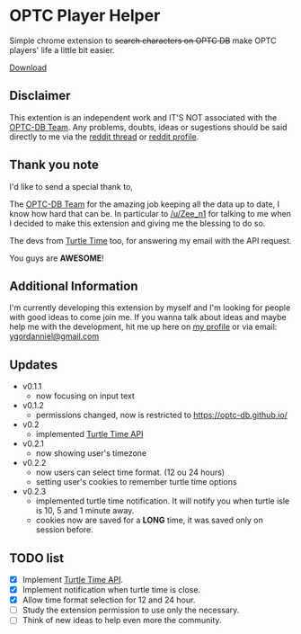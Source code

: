 # OPTC Player Helper

Simple chrome extension to ~~search characters on OPTC DB~~ make OPTC players' life a little bit easier.

[Download](https://chrome.google.com/webstore/detail/optc-db-character-searche/bonlajhafobfegenljlmpnmkodpgfpmc)

## Disclaimer

This extention is an independent work and IT'S NOT associated with the [OPTC-DB Team](https://github.com/optc-db/optc-db.github.io).
Any problems, doubts, ideas or sugestions should be said directly to me via the [reddit thread](https://www.reddit.com/r/OnePieceTC/comments/4l6oxz/optc_db_chrome_extension/) or [reddit profile](https://www.reddit.com/user/ygaum).

## Thank you note

I'd like to send a special thank to,

The [OPTC-DB Team](https://github.com/optc-db/optc-db.github.io) for the amazing job keeping all the data up to date, I know how hard that can be. In particular to [/u/Zee_n1](https://www.reddit.com/user/Zee_n1) for talking to me when I decided to make this extension and giving me the blessing to do so.

The devs from [Turtle Time](https://optctimer.com) too, for answering my email with the API request.

You guys are **AWESOME**!

## Additional Information

I'm currently developing this extension by myself and I'm looking for people with good ideas to come join me. If you wanna talk about ideas and maybe help me with the development, hit me up here on [my profile](https://github.com/ygordanniel) or via email: ygordanniel@gmail.com

## Updates

* v0.1.1
  * now focusing on input text
* v0.1.2
  * permissions changed, now is restricted to https://optc-db.github.io/
* v0.2
  * implemented [Turtle Time API](https://optctimer.com)
* v0.2.1
  * now showing user's timezone
* v0.2.2
  * now users can select time format. (12 ou 24 hours)
  * setting user's cookies to remember turtle time options
* v0.2.3
  * implemented turtle time notification. It will notify you when turtle isle is 10, 5 and 1 minute away.
  * cookies now are saved for a **LONG** time, it was saved only on session before.

## TODO list

- [x] Implement [Turtle Time API](https://www.reddit.com/r/OnePieceTC/comments/4lsd3y/turtle_time_api_released_for_developers/).
- [x] Implement notification when turtle time is close.
- [x] Allow time format selection for 12 and 24 hour.
- [ ] Study the extension permission to use only the necessary.
- [ ] Think of new ideas to help even more the community.
